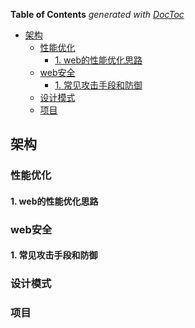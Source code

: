 <!-- START doctoc generated TOC please keep comment here to allow auto update -->
<!-- DON'T EDIT THIS SECTION, INSTEAD RE-RUN doctoc TO UPDATE -->
**Table of Contents**  *generated with [DocToc](https://github.com/thlorenz/doctoc)*

- [架构](#%E6%9E%B6%E6%9E%84)
  - [性能优化](#%E6%80%A7%E8%83%BD%E4%BC%98%E5%8C%96)
    - [1. web的性能优化思路](#1-web%E7%9A%84%E6%80%A7%E8%83%BD%E4%BC%98%E5%8C%96%E6%80%9D%E8%B7%AF)
  - [web安全](#web%E5%AE%89%E5%85%A8)
    - [1. 常见攻击手段和防御](#1-%E5%B8%B8%E8%A7%81%E6%94%BB%E5%87%BB%E6%89%8B%E6%AE%B5%E5%92%8C%E9%98%B2%E5%BE%A1)
  - [设计模式](#%E8%AE%BE%E8%AE%A1%E6%A8%A1%E5%BC%8F)
  - [项目](#%E9%A1%B9%E7%9B%AE)

<!-- END doctoc generated TOC please keep comment here to allow auto update -->



## 架构

### 性能优化

#### 1. web的性能优化思路

### web安全

#### 1. 常见攻击手段和防御


### 设计模式

### 项目